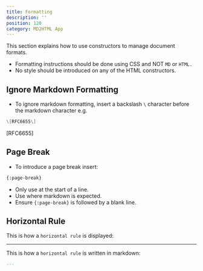 ```yaml
---
title: Formatting
description: ''
position: 120
category: MD2HTML App
---
```

This section explains how to use constructors to manage document formats.

* Formatting instructions should be done using CSS and NOT `MD` or `HTML.`
* No style should be introduced on any of the HTML constructors.

## Ignore Markdown Formatting

* To ignore markdown formatting, insert a  backslash `\` character before the markdown character e.g.

```md
\[RFC6655\]
```

\[RFC6655\]

## Page Break

* To introduce a page break insert:

```md
{:page-break}
```

* Only use at the start of a line.
* Use where markdown is expected.
* Ensure `{:page-break}` is followed by a blank line.

## Horizontal Rule


This is how a `horizontal rule` is displayed:

---
This is how a `horizontal rule` is written in markdown:

```md
---
```